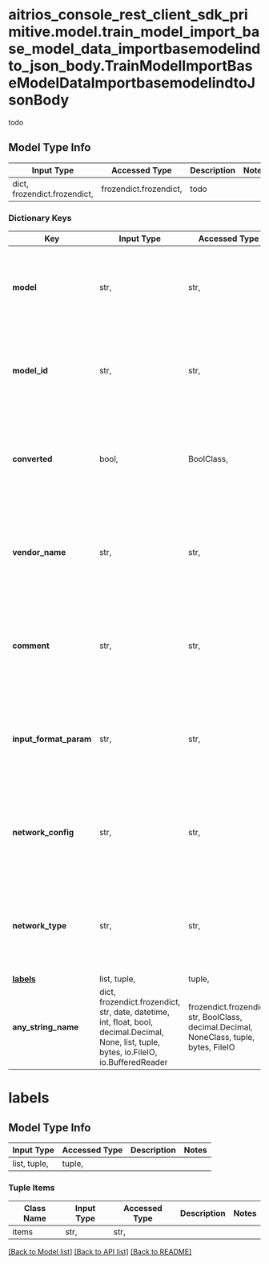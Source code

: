 # aitrios_console_rest_client_sdk_primitive.model.train_model_import_base_model_data_importbasemodelindto_json_body.TrainModelImportBaseModelDataImportbasemodelindtoJsonBody

todo

## Model Type Info
Input Type | Accessed Type | Description | Notes
------------ | ------------- | ------------- | -------------
dict, frozendict.frozendict,  | frozendict.frozendict,  | todo | 

### Dictionary Keys
Key | Input Type | Accessed Type | Description | Notes
------------ | ------------- | ------------- | ------------- | -------------
**model** | str,  | str,  |  | if omitted the server will use the default value of ""
**model_id** | str,  | str,  |  | if omitted the server will use the default value of ""
**converted** | bool,  | BoolClass,  |  | [optional] if omitted the server will use the default value of False
**vendor_name** | str,  | str,  |  | [optional] if omitted the server will use the default value of ""
**comment** | str,  | str,  |  | [optional] if omitted the server will use the default value of ""
**input_format_param** | str,  | str,  |  | [optional] if omitted the server will use the default value of ""
**network_config** | str,  | str,  |  | [optional] if omitted the server will use the default value of ""
**network_type** | str,  | str,  |  | [optional] if omitted the server will use the default value of ""
**[labels](#labels)** | list, tuple,  | tuple,  |  | [optional] 
**any_string_name** | dict, frozendict.frozendict, str, date, datetime, int, float, bool, decimal.Decimal, None, list, tuple, bytes, io.FileIO, io.BufferedReader | frozendict.frozendict, str, BoolClass, decimal.Decimal, NoneClass, tuple, bytes, FileIO | any string name can be used but the value must be the correct type | [optional]

# labels

## Model Type Info
Input Type | Accessed Type | Description | Notes
------------ | ------------- | ------------- | -------------
list, tuple,  | tuple,  |  | 

### Tuple Items
Class Name | Input Type | Accessed Type | Description | Notes
------------- | ------------- | ------------- | ------------- | -------------
items | str,  | str,  |  | 

[[Back to Model list]](../../README.md#documentation-for-models) [[Back to API list]](../../README.md#documentation-for-api-endpoints) [[Back to README]](../../README.md)


